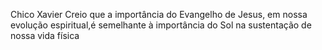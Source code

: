 Chico Xavier
Creio que a importância do Evangelho de Jesus, em nossa evolução espiritual,é semelhante à importância do Sol na sustentação de nossa vida física
